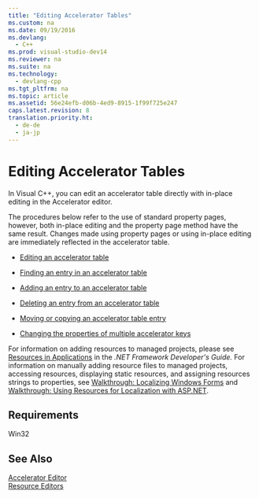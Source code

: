 ```yaml
---
title: "Editing Accelerator Tables"
ms.custom: na
ms.date: 09/19/2016
ms.devlang: 
  - C++
ms.prod: visual-studio-dev14
ms.reviewer: na
ms.suite: na
ms.technology: 
  - devlang-cpp
ms.tgt_pltfrm: na
ms.topic: article
ms.assetid: 56e24efb-d06b-4ed9-8915-1f99f725e247
caps.latest.revision: 8
translation.priority.ht: 
  - de-de
  - ja-jp
---
```

# Editing Accelerator Tables
In Visual C++, you can edit an accelerator table directly with in-place editing in the Accelerator editor.  
  
 The procedures below refer to the use of standard property pages, however, both in-place editing and the property page method have the same result. Changes made using property pages or using in-place editing are immediately reflected in the accelerator table.  
  
-   [Editing an accelerator table](../vs140/Editing-in-an-Accelerator-Table.md)  
  
-   [Finding an entry in an accelerator table](../vs140/Finding-an-Entry-in-an-Accelerator-Table.md)  
  
-   [Adding an entry to an accelerator table](../vs140/Adding-an-Entry-to-an-Accelerator-Table.md)  
  
-   [Deleting an entry from an accelerator table](../vs140/Deleting-an-Entry-From-an-Accelerator-Table.md)  
  
-   [Moving or copying an accelerator table entry](../vs140/Moving-or-Copying-an-Accelerator-Table-Entry-to-Another-Resource-Script-File.md)  
  
-   [Changing the properties of multiple accelerator keys](../vs140/Changing-the-Properties-of-Multiple-Accelerator-Keys.md)  
  
 For information on adding resources to managed projects, please see [Resources in Applications](assetId:///8ad495d4-2941-40cf-bf64-e82e85825890) in the *.NET Framework Developer's Guide.* For information on manually adding resource files to managed projects, accessing resources, displaying static resources, and assigning resources strings to properties, see [Walkthrough: Localizing Windows Forms](assetId:///9a96220d-a19b-4de0-9f48-01e5d82679e5) and [Walkthrough: Using Resources for Localization with ASP.NET](assetId:///bb4e5b44-e2b0-48ab-bbe9-609fb33900b6).  
  
## Requirements  
 Win32  
  
## See Also  
 [Accelerator Editor](../vs140/Accelerator-Editor.md)   
 [Resource Editors](../vs140/Resource-Editors.md)